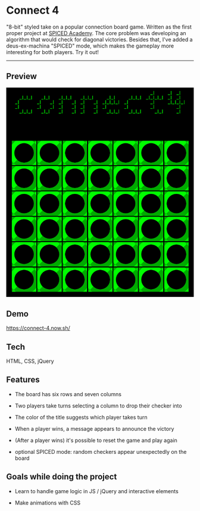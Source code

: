 # Connect 4

"8-bit" styled take on a popular connection board game. Written as the first proper project at [SPICED Academy](https://www.spiced.academy/program/full-stack-web-development/). The core problem was developing an algorithm that would check for diagonal victories. Besides that, I've added a deus-ex-machina "SPICED" mode, which makes the gameplay more interesting for both players. Try it out!

---

## Preview

![Preview](preview.gif)

## Demo

https://connect-4.now.sh/

## Tech

HTML, CSS, jQuery

## Features

-   The board has six rows and seven columns

-   Two players take turns selecting a column to drop their checker into

-   The color of the title suggests which player takes turn

-   When a player wins, a message appears to announce the victory

-   (After a player wins) it's possible to reset the game and play again

-   optional SPICED mode: random checkers appear unexpectedly on the board

## Goals while doing the project

-   Learn to handle game logic in JS / jQuery and interactive elements

-   Make animations with CSS 
